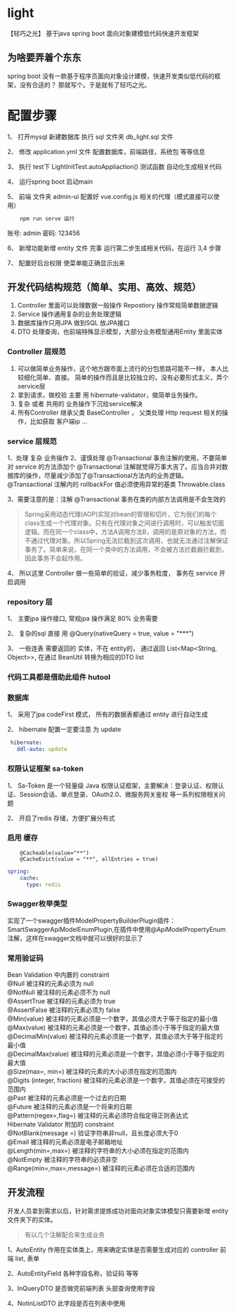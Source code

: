 # light
【轻巧之光】 基于java spring boot 面向对象建模低代码快速开发框架

## 为啥要弄着个东东 

spring boot 没有一款基于程序员面向对象设计建模，快速开发类似低代码的框架，没有合适的？ 那就写个。于是就有了轻巧之光。

# 配置步骤
1、 打开mysql 新建数据库  执行 sql 文件夹 db_light.sql 文件

2、 修改 application.yml 文件 配置数据库，前端路径，系统包 等等信息

3、 执行 test下 LightInitTest.autoAppliaction() 测试函数 自动化生成相关代码

4、 运行spring boot  启动main

5、 前端 文件夹 admin-ui  配置好 vue.config.js 相关的代理（模式直接可以使用）
```javascript
    npm run serve 运行
``` 
 账号: admin  密码: 123456

6、 新增功能新增 entity 文件 完事 运行第二步生成相关代码，在运行 3,4 步骤

7、 配置好后台权限 使菜单能正确显示出来

## 开发代码结构规范（简单、实用、高效、规范）

1. Controller 里面可以处理数据一般操作 Repostiory 操作常规简单数据逻辑
2. Service 操作通用复杂的业务处理逻辑
3. 数据库操作只用JPA 做到SQL 放JPA接口
4. DTO 处理查询，也前端特殊显示模型，大部分业务模型通用Entity 里面实体


### Controller 层规范
1. 可以做简单业务操作，这个地方跟市面上流行的分包思路可能不一样， 本人比较细化简单、直接。 简单的操作而且是比较独立的，没有必要形式主义，弄个service层
2. 拿到请求，做校验 主要 用 hibernate-validator，做简单业务操作。
3. 复杂 或者 共用的 业务操作下沉给service解决
4. 所有Controller 继承父类 BaseController ， 父类处理 Http request 相关的操作，比如获取 客户端ip ...

### service 层规范
1、处理 复杂 业务操作
2、谨慎处理 @Transactional 事务注解的使用，不要简单对 service 的方法添加个 @Transactional 注解就觉得万事大吉了。应当合并对数据库的操作，尽量减少添加了@Transactional方法内的业务逻辑。
@Transactional 注解内的 rollbackFor 值必须使用异常的基类 Throwable.class

3、需要注意的是：注解 @Transactional 事务在类的内部方法调用是不会生效的

> Spring采用动态代理(AOP)实现对bean的管理和切片，它为我们的每个class生成一个代理对象。只有在代理对象之间进行调用时，可以触发切面逻辑。而在同一个class中，方法A调用方法B，调用的是原对象的方法，而不通过代理对象。所以Spring无法拦截到这次调用，也就无法通过注解保证事务了。简单来说，在同一个类中的方法调用，不会被方法拦截器拦截到，因此事务不会起作用。

4、 所以这里 Controller 做一些简单的验证，减少事务粒度， 事务在 service 开启调用

### repository 层

1、 主要jpa 操作接口, 常规jpa 操作满足 80% 业务需要

2、 复杂的sql 直接 用 @Query(nativeQuery = true, value = "***")

3、 一些连表 需要返回的 实体，不在 entity的， 通过返回 List<Map<String, Object>>, 在通过 BeanUtil 转换为相应的DTO list

###  代码工具都是借助此组件 hutool


### 数据库

1、 采用了jpa codeFirst 模式， 所有的数据表都通过 entity 进行自动生成

2、 hibernate 配置一定要注意 为 update
```yaml
 hibernate:
   ddl-auto: update
```

### 权限认证框架 sa-token

1、 Sa-Token 是一个轻量级 Java 权限认证框架，主要解决：登录认证、权限认证、Session会话、单点登录、OAuth2.0、微服务网关鉴权 等一系列权限相关问题

2、 开启了redis 存储，方便扩展分布式


### 启用  缓存

```
    @Cacheable(value="**") 
    @CacheEvict(value = "**", allEntries = true)
``` 

```yaml
spring:
    cache:
      type: redis
```

### Swagger枚举类型

实现了一个swagger插件ModelPropertyBuilderPlugin插件：SmartSwaggerApiModelEnumPlugin,在插件中使用@ApiModelPropertyEnum注解，这样在swagger文档中就可以很好的显示了


### 常用验证码

Bean Validation 中内置的 constraint     
@Null   被注释的元素必须为 null     
@NotNull    被注释的元素必须不为 null     
@AssertTrue     被注释的元素必须为 true     
@AssertFalse    被注释的元素必须为 false     
@Min(value)     被注释的元素必须是一个数字，其值必须大于等于指定的最小值     
@Max(value)     被注释的元素必须是一个数字，其值必须小于等于指定的最大值     
@DecimalMin(value)  被注释的元素必须是一个数字，其值必须大于等于指定的最小值     
@DecimalMax(value)  被注释的元素必须是一个数字，其值必须小于等于指定的最大值     
@Size(max=, min=)   被注释的元素的大小必须在指定的范围内     
@Digits (integer, fraction)     被注释的元素必须是一个数字，其值必须在可接受的范围内     
@Past   被注释的元素必须是一个过去的日期     
@Future     被注释的元素必须是一个将来的日期     
@Pattern(regex=,flag=)  被注释的元素必须符合指定得正则表达式     
Hibernate Validator 附加的 constraint     
@NotBlank(message =)   验证字符串非null，且长度必须大于0     
@Email  被注释的元素必须是电子邮箱地址     
@Length(min=,max=)  被注释的字符串的大小必须在指定的范围内     
@NotEmpty   被注释的字符串的必须非空     
@Range(min=,max=,message=)  被注释的元素必须在合适的范围内

## 开发流程

 开发人员拿到需求以后，针对需求提炼成功对面向对象实体模型只需要新增 entity 文件夹下的实体。

> 有以几个注解配合来生成业务

1、AutoEntity 作用在实体类上，用来确定实体是否需要生成对应的 controller  前端 list, 表单

2、AutoEntityField 各种字段名称，验证码 等等

3、InQueryDTO 是否做完前端列表 头部查询使用字段

4、NotinListDTO 此字段是否在列表中使用

